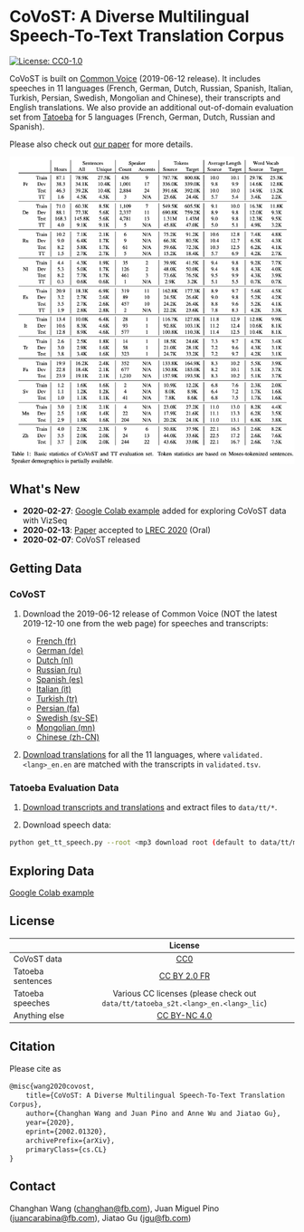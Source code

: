 CoVoST: A Diverse Multilingual Speech-To-Text Translation Corpus
======
[![License: CC0-1.0](https://img.shields.io/badge/License-CC0%201.0-green.svg)](http://creativecommons.org/publicdomain/zero/1.0/)

CoVoST is built on [Common Voice](https://arxiv.org/abs/1912.06670) (2019-06-12 release). It includes speeches in
11 languages (French, German, Dutch, Russian, Spanish, Italian, Turkish, Persian, Swedish, Mongolian and Chinese),
their transcripts and English translations. We also provide an additional out-of-domain evaluation set
from [Tatoeba](https://tatoeba.org/eng) for 5 languages (French, German, Dutch, Russian and Spanish).

Please also check out [our paper](https://arxiv.org/abs/2002.01320) for more details.

<p align="center"><img src="stats.png" alt="CoVoST Statistics" width="640"></p>

## What's New
- __2020-02-27__: [Google Colab example](https://colab.research.google.com/drive/11GK7k7G1CG1qHbdA9Pz1RtQ3vlCkuohV) added for exploring CoVoST data with VizSeq 
- __2020-02-13__: [Paper](https://arxiv.org/abs/2002.01320) accepted to [LREC 2020](https://lrec2020.lrec-conf.org/en/) (Oral)
- __2020-02-07__: CoVoST released

## Getting Data

### CoVoST
1. Download the 2019-06-12 release of Common Voice (NOT the latest 2019-12-10 one from the web page) for speeches and transcripts:
    - [French (fr)](https://voice-prod-bundler-ee1969a6ce8178826482b88e843c335139bd3fb4.s3.amazonaws.com/cv-corpus-3/fr.tar.gz)
    - [German (de)](https://voice-prod-bundler-ee1969a6ce8178826482b88e843c335139bd3fb4.s3.amazonaws.com/cv-corpus-3/de.tar.gz)
    - [Dutch (nl)](https://voice-prod-bundler-ee1969a6ce8178826482b88e843c335139bd3fb4.s3.amazonaws.com/cv-corpus-3/nl.tar.gz)
    - [Russian (ru)](https://voice-prod-bundler-ee1969a6ce8178826482b88e843c335139bd3fb4.s3.amazonaws.com/cv-corpus-3/ru.tar.gz)
    - [Spanish (es)](https://voice-prod-bundler-ee1969a6ce8178826482b88e843c335139bd3fb4.s3.amazonaws.com/cv-corpus-3/es.tar.gz)
    - [Italian (it)](https://voice-prod-bundler-ee1969a6ce8178826482b88e843c335139bd3fb4.s3.amazonaws.com/cv-corpus-3/it.tar.gz)
    - [Turkish (tr)](https://voice-prod-bundler-ee1969a6ce8178826482b88e843c335139bd3fb4.s3.amazonaws.com/cv-corpus-3/tr.tar.gz)
    - [Persian (fa)](https://voice-prod-bundler-ee1969a6ce8178826482b88e843c335139bd3fb4.s3.amazonaws.com/cv-corpus-3/fa.tar.gz)
    - [Swedish (sv-SE)](https://voice-prod-bundler-ee1969a6ce8178826482b88e843c335139bd3fb4.s3.amazonaws.com/cv-corpus-3/sv-SE.tar.gz)
    - [Mongolian (mn)](https://voice-prod-bundler-ee1969a6ce8178826482b88e843c335139bd3fb4.s3.amazonaws.com/cv-corpus-3/mn.tar.gz)
    - [Chinese (zh-CN)](https://voice-prod-bundler-ee1969a6ce8178826482b88e843c335139bd3fb4.s3.amazonaws.com/cv-corpus-3/zh-CN.tar.gz)

2. [Download translations](https://dl.fbaipublicfiles.com/covost/covost.zip) for all the 11 languages,
where `validated.<lang>_en.en` are matched with the transcripts in `validated.tsv`.

### Tatoeba Evaluation Data
1. [Download transcripts and translations](https://dl.fbaipublicfiles.com/covost/tatoeba.zip) and extract files
to `data/tt/*`.

2. Download speech data:
```bash
python get_tt_speech.py --root <mp3 download root (default to data/tt/mp3)>
```

## Exploring Data
[Google Colab example](https://colab.research.google.com/drive/11GK7k7G1CG1qHbdA9Pz1RtQ3vlCkuohV)

## License
|  | License |
| ------------- |:-------------:|
| CoVoST data | [CC0](https://creativecommons.org/share-your-work/public-domain/cc0/) |
| Tatoeba sentences | [CC BY 2.0 FR](https://creativecommons.org/licenses/by/2.0/fr/) |
| Tatoeba speeches | Various CC licenses (please check out `data/tt/tatoeba_s2t.<lang>_en.<lang>_lic`) |
| Anything else | [CC BY-NC 4.0](https://github.com/facebookresearch/covost/blob/master/LICENSE) |

## Citation
Please cite as
```
@misc{wang2020covost,
    title={CoVoST: A Diverse Multilingual Speech-To-Text Translation Corpus},
    author={Changhan Wang and Juan Pino and Anne Wu and Jiatao Gu},
    year={2020},
    eprint={2002.01320},
    archivePrefix={arXiv},
    primaryClass={cs.CL}
}
```

## Contact
Changhan Wang ([changhan@fb.com](mailto:changhan@fb.com)),
Juan Miguel Pino ([juancarabina@fb.com](mailto:juancarabina@fb.com)),
Jiatao Gu ([jgu@fb.com](mailto:jgu@fb.com))
